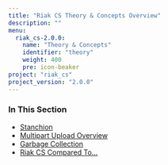 ```yaml
---
title: "Riak CS Theory & Concepts Overview"
description: ""
menu:
  riak_cs-2.0.0:
    name: "Theory & Concepts"
    identifier: "theory"
    weight: 400
    pre: icon-beaker
project: "riak_cs"
project_version: "2.0.0"
---
```


### In This Section

- [Stanchion](./stanchion)
- [Multipart Upload Overview](../cookbooks/multipart-upload-overview/)
- [Garbage Collection](../cookbooks/garbage-collection)
- [Riak CS Compared To...](./comparisons)
